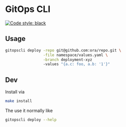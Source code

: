 # GitOps CLI
<a href="https://github.com/psf/black"><img alt="Code style: black" src="https://img.shields.io/badge/code%20style-black-000000.svg"></a>

## Usage
```bash
gitopscli deploy -repo git@github.com:ora/repo.git \
                 -file namespace/values.yaml \
                 -branch deployment-xyz 
                 -values "{a.c: foo, a.b: '1'}" 
```

## Dev
Install via

```bash
make install
```

The use it normally like

```bash
gitopscli deploy --help
```
